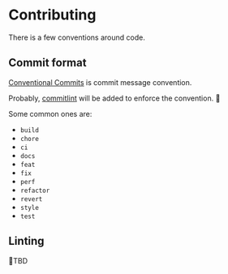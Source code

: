 # Contributing

There is a few conventions around code.

## Commit format

[Conventional Commits](https://www.conventionalcommits.org/en/v1.0.0/) is commit message convention.

Probably, [commitlint](https://github.com/conventional-changelog/commitlint) will be added to enforce the convention. 🧐

Some common ones are:
- `build`
- `chore`
- `ci`
- `docs`
- `feat`
- `fix`
- `perf`
- `refactor`
- `revert`
- `style`
- `test`

## Linting

🚧TBD
